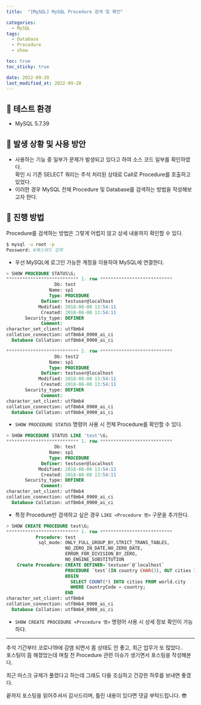 ```yaml
---
title:  "[MySQL] MySQL Procedure 검색 및 확인"

categories:
  - MySQL
tags:
  - Database
  - Procedure
  - show

toc: true
toc_sticky: true

date: 2022-09-28
last_modified_at: 2022-09-28
---
```


## 🎇 테스트 환경
- MySQL 5.7.39

## 🤔 발생 상황 및 사용 방안
- 사용하는 기능 중 일부가 문제가 발생되고 있다고 하여 소스 코드 일부를 확인하였다.  
확인 시 기존 SELECT 쿼리는 주석 처리된 상태로 Call로 Procedure를 호출하고 있었다.
- 이러한 경우 MySQL 전체 Procedure 및 Database를 검색하는 방법을 작성해보고자 한다.

## 🔧 진행 방법
Procedure를 검색하는 방법은 그렇게 어렵지 않고 상세 내용까지 확인할 수 있다.

```bash
$ mysql -u root -p
Password: #패스워드 입력
```
- 우선 MySQL에 로그인 가능한 계정을 이용하여 MySQL에 연결한다.

```sql
> SHOW PROCEDURE STATUS\G;
*************************** 1. row ***************************
                  Db: test
                Name: sp1
                Type: PROCEDURE
             Definer: testuser@localhost
            Modified: 2018-08-08 13:54:11
             Created: 2018-08-08 13:54:11
       Security_type: DEFINER
             Comment:
character_set_client: utf8mb4
collation_connection: utf8mb4_0900_ai_ci
  Database Collation: utf8mb4_0900_ai_ci

*************************** 2. row ***************************
                  Db: test2
                Name: sp1
                Type: PROCEDURE
             Definer: testuser@localhost
            Modified: 2018-08-08 13:54:11
             Created: 2018-08-08 13:54:11
       Security_type: DEFINER
             Comment:
character_set_client: utf8mb4
collation_connection: utf8mb4_0900_ai_ci
  Database Collation: utf8mb4_0900_ai_ci
```
- `SHOW PROCEDURE STATUS` 명령어 사용 시 전체 Procedure를 확인할 수 있다.

```sql
> SHOW PROCEDURE STATUS LIKE 'test'\G;
*************************** 1. row ***************************
                  Db: test
                Name: sp1
                Type: PROCEDURE
             Definer: testuser@localhost
            Modified: 2018-08-08 13:54:11
             Created: 2018-08-08 13:54:11
       Security_type: DEFINER
             Comment:
character_set_client: utf8mb4
collation_connection: utf8mb4_0900_ai_ci
  Database Collation: utf8mb4_0900_ai_ci
```
- 특정 Procedure만 검색하고 싶은 경우 `LIKE <Procedure 명>` 구문을 추가한다.

```sql
> SHOW CREATE PROCEDURE test\G;
*************************** 1. row ***************************
           Procedure: test
            sql_mode: ONLY_FULL_GROUP_BY,STRICT_TRANS_TABLES,
                      NO_ZERO_IN_DATE,NO_ZERO_DATE,
                      ERROR_FOR_DIVISION_BY_ZERO,
                      NO_ENGINE_SUBSTITUTION
    Create Procedure: CREATE DEFINER=`testuser`@`localhost`
                      PROCEDURE `test`(IN country CHAR(3), OUT cities INT)
                      BEGIN
                        SELECT COUNT(*) INTO cities FROM world.city
                        WHERE CountryCode = country;
                      END
character_set_client: utf8mb4
collation_connection: utf8mb4_0900_ai_ci
  Database Collation: utf8mb4_0900_ai_ci
```
- `SHOW CREATE PROCEDURE <Procedure 명>` 명령어 사용 시 상세 정보 확인이 가능하다.

---

추석 기간부터 코로나19에 감염 되면서 몸 상태도 안 좋고, 최근 업무가 또 많았다..  
포스팅이 뜸 해졌었는데 며칠 전 Procedure 관련 이슈가 생기면서 포스팅을 작성해본다.

최근 마스크 규제가 풀렸다고 하는데 그래도 다들 조심하고 건강한 하루를 보내면 좋겠다.

끝까지 포스팅을 읽어주셔서 감사드리며, 틀린 내용이 있다면 댓글 부탁드립니다. 😎